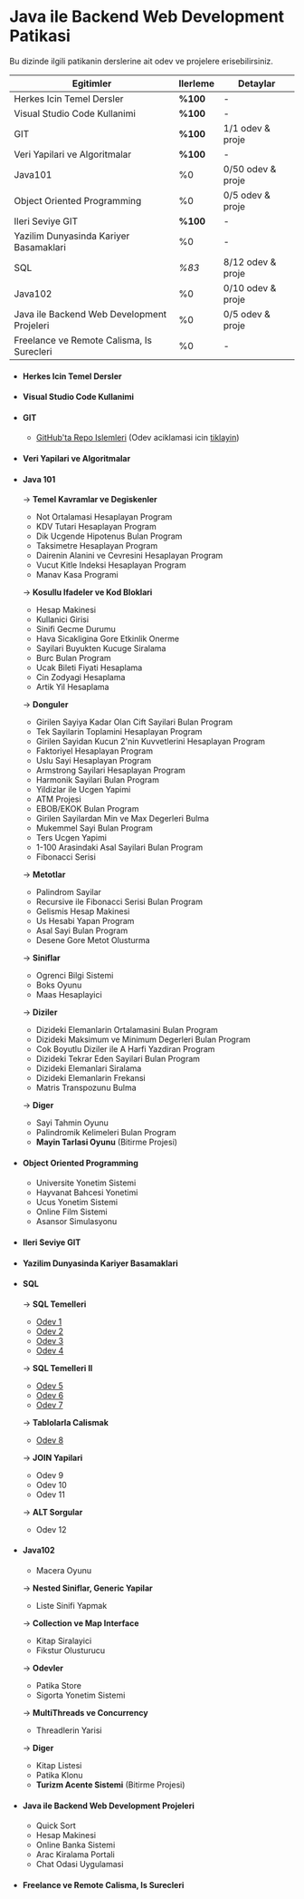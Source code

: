 # Java ile Backend Web Development Patikasi

Bu dizinde ilgili patikanin derslerine ait odev ve projelere erisebilirsiniz.

| Egitimler | Ilerleme | Detaylar |
| --------- | -------- | -------- |
| Herkes Icin Temel Dersler | **%100** | - |
| Visual Studio Code Kullanimi | **%100** | - |
| GIT | **%100** | 1/1 odev & proje |
| Veri Yapilari ve Algoritmalar | **%100** | - |
| Java101 | %0 | 0/50 odev & proje|
| Object Oriented Programming | %0 | 0/5 odev & proje |
| Ileri Seviye GIT | **%100** | - |
| Yazilim Dunyasinda Kariyer Basamaklari | %0 | - |
| SQL | *%83* | 8/12 odev & proje |
| Java102 | %0 | 0/10 odev & proje |
| Java ile Backend Web Development Projeleri | %0 | 0/5 odev & proje |
| Freelance ve Remote Calisma, Is Surecleri | %0 | - |

- #### Herkes Icin Temel Dersler
- #### Visual Studio Code Kullanimi

- #### GIT
	- [GitHub'ta Repo Islemleri](https://github.com/ismailgunduz7/kodluyoruzilkrepo) (Odev aciklamasi icin [tiklayin](https://app.patika.dev/moduller/git/odev1))

- #### Veri Yapilari ve Algoritmalar

- #### Java 101
	-> **Temel Kavramlar ve Degiskenler**
	- Not Ortalamasi Hesaplayan Program
	- KDV Tutari Hesaplayan Program
	- Dik Ucgende Hipotenus Bulan Program
	- Taksimetre Hesaplayan Program
	- Dairenin Alanini ve Cevresini Hesaplayan Program
	- Vucut Kitle Indeksi Hesaplayan Program
	- Manav Kasa Programi

	-> **Kosullu Ifadeler ve Kod Bloklari**
	- Hesap Makinesi
	- Kullanici Girisi
	- Sinifi Gecme Durumu
	- Hava Sicakligina Gore Etkinlik Onerme
	- Sayilari Buyukten Kucuge Siralama
	- Burc Bulan Program
	- Ucak Bileti Fiyati Hesaplama
	- Cin Zodyagi Hesaplama
	- Artik Yil Hesaplama

	-> **Donguler**
	- Girilen Sayiya Kadar Olan Cift Sayilari Bulan Program
	- Tek Sayilarin Toplamini Hesaplayan Program
	- Girilen Sayidan Kucun 2'nin Kuvvetlerini Hesaplayan Program
	- Faktoriyel Hesaplayan Program
	- Uslu Sayi Hesaplayan Program
	- Armstrong Sayilari Hesaplayan Program
	- Harmonik Sayilari Bulan Program
	- Yildizlar ile Ucgen Yapimi
	- ATM Projesi
	- EBOB/EKOK Bulan Program
	- Girilen Sayilardan Min ve Max Degerleri Bulma
	- Mukemmel Sayi Bulan Program
	- Ters Ucgen Yapimi
	- 1-100 Arasindaki Asal Sayilari Bulan Program
	- Fibonacci Serisi

	-> **Metotlar**
	- Palindrom Sayilar
	- Recursive ile Fibonacci Serisi Bulan Program
	- Gelismis Hesap Makinesi
	- Us Hesabi Yapan Program
	- Asal Sayi Bulan Program
	- Desene Gore Metot Olusturma

	-> **Siniflar**
	- Ogrenci Bilgi Sistemi
	- Boks Oyunu
	- Maas Hesaplayici

	-> **Diziler**
	- Dizideki Elemanlarin Ortalamasini Bulan Program
	- Dizideki Maksimum ve Minimum Degerleri Bulan Program
	- Cok Boyutlu Diziler ile A Harfi Yazdiran Program
	- Dizideki Tekrar Eden Sayilari Bulan Program
	- Dizideki Elemanlari Siralama
	- Dizideki Elemanlarin Frekansi
	- Matris Transpozunu Bulma

	-> **Diger**
	- Sayi Tahmin Oyunu
	- Palindromik Kelimeleri Bulan Program
	- **Mayin Tarlasi Oyunu** (Bitirme Projesi)

- #### Object Oriented Programming
	- Universite Yonetim Sistemi
	- Hayvanat Bahcesi Yonetimi
	- Ucus Yonetim Sistemi
	- Online Film Sistemi
	- Asansor Simulasyonu

- #### Ileri Seviye GIT
- #### Yazilim Dunyasinda Kariyer Basamaklari

- #### SQL
	-> **SQL Temelleri**
	- [Odev 1](https://github.com/ismailgunduz7/Patika.dev/tree/main/Java%20ile%20Backend%20Web%20Development/SQL/Odev%201)
	- [Odev 2](https://github.com/ismailgunduz7/Patika.dev/tree/main/Java%20ile%20Backend%20Web%20Development/SQL/Odev%202)
	- [Odev 3](https://github.com/ismailgunduz7/Patika.dev/tree/main/Java%20ile%20Backend%20Web%20Development/SQL/Odev%203)
	- [Odev 4](https://github.com/ismailgunduz7/Patika.dev/tree/main/Java%20ile%20Backend%20Web%20Development/SQL/Odev%204)

	-> **SQL Temelleri II**
	- [Odev 5](https://github.com/ismailgunduz7/Patika.dev/tree/main/Java%20ile%20Backend%20Web%20Development/SQL/Odev%205)
	- [Odev 6](https://github.com/ismailgunduz7/Patika.dev/tree/main/Java%20ile%20Backend%20Web%20Development/SQL/Odev%206)
	- [Odev 7]()

	-> **Tablolarla Calismak**
	- [Odev 8](https://github.com/ismailgunduz7/Patika.dev/tree/main/Java%20ile%20Backend%20Web%20Development/SQL/Odev%208)

	-> **JOIN Yapilari**
	- Odev 9
	- Odev 10
	- Odev 11

	-> **ALT Sorgular**
	- Odev 12

- #### Java102
	- Macera Oyunu

	-> **Nested Siniflar, Generic Yapilar**
	- Liste Sinifi Yapmak

	-> **Collection ve Map Interface**
	- Kitap Siralayici
	- Fikstur Olusturucu
	
	-> **Odevler**
	- Patika Store
	- Sigorta Yonetim Sistemi

	-> **MultiThreads ve Concurrency**
	- Threadlerin Yarisi

	-> **Diger**
	- Kitap Listesi
	- Patika Klonu
	- **Turizm Acente Sistemi** (Bitirme Projesi)

- #### Java ile Backend Web Development Projeleri
	- Quick Sort
	- Hesap Makinesi
	- Online Banka Sistemi
	- Arac Kiralama Portali
	- Chat Odasi Uygulamasi

- #### Freelance ve Remote Calisma, Is Surecleri